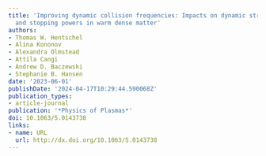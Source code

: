 ```yaml
---
title: 'Improving dynamic collision frequencies: Impacts on dynamic structure factors
  and stopping powers in warm dense matter'
authors:
- Thomas W. Hentschel
- Alina Kononov
- Alexandra Olmstead
- Attila Cangi
- Andrew D. Baczewski
- Stephanie B. Hansen
date: '2023-06-01'
publishDate: '2024-04-17T10:29:44.590068Z'
publication_types:
- article-journal
publication: '*Physics of Plasmas*'
doi: 10.1063/5.0143738
links:
- name: URL
  url: http://dx.doi.org/10.1063/5.0143738
---
```

